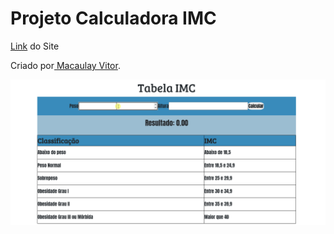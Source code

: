 <h1> Projeto Calculadora IMC</h1>
<p><a href="https://macaulayvitor.github.io/Calculadora-IMC/" target="_blank">Link</a> do Site</p>
 <p>Criado por<a href="https://github.com/MacaulayVitor" target="_blank"> Macaulay Vitor</a>.</p>

 <p align="center">
 <img alt="Demo" src="./img/Animação.gif">
</p>